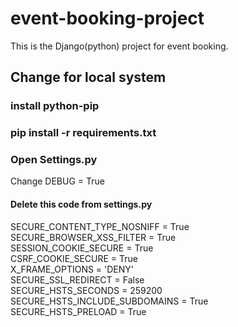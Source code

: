 # event-booking-project
This is the Django(python) project for event booking. 
## Change for local system 
### install python-pip
### pip install -r requirements.txt
### Open Settings.py
Change DEBUG = True<br>
#### Delete this code from settings.py
SECURE_CONTENT_TYPE_NOSNIFF = True<br>
SECURE_BROWSER_XSS_FILTER = True<br>
SESSION_COOKIE_SECURE = True<br>
CSRF_COOKIE_SECURE = True<br>
X_FRAME_OPTIONS = 'DENY'<br>
SECURE_SSL_REDIRECT = False<br>
SECURE_HSTS_SECONDS = 259200<br>
SECURE_HSTS_INCLUDE_SUBDOMAINS = True<br> 
SECURE_HSTS_PRELOAD = True<br>
